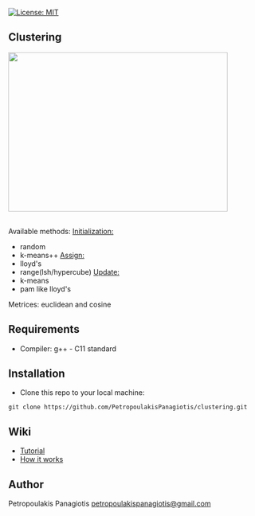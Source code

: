 [![License: MIT](https://img.shields.io/badge/License-MIT-yellow.svg)](https://opensource.org/licenses/MIT)
## Clustering
<p align="left">
<img src="https://cssanalytics.files.wordpress.com/2013/11/cluster-image.png" width="440px" height="320px"> <br /> <br />
</p>

Available methods: 
<u>Initialization:</u>
* random
* k-means++
<u>Assign: </u>
* lloyd's
* range(lsh/hypercube)
<u>Update:</u> 
* k-means
* pam like lloyd's <br />

Metrices: euclidean and cosine

## Requirements
* Compiler: g++ - C11 standard

## Installation
* Clone this repo to your local machine: 
```
git clone https://github.com/PetropoulakisPanagiotis/clustering.git
```
## Wiki
* [Tutorial](https://github.com/PetropoulakisPanagiotis/neighbors-problem/wiki/Tutorial)
* [How it works](https://github.com/PetropoulakisPanagiotis/neighbors-problem/wiki/How-it-works)

## Author
Petropoulakis Panagiotis petropoulakispanagiotis@gmail.com
